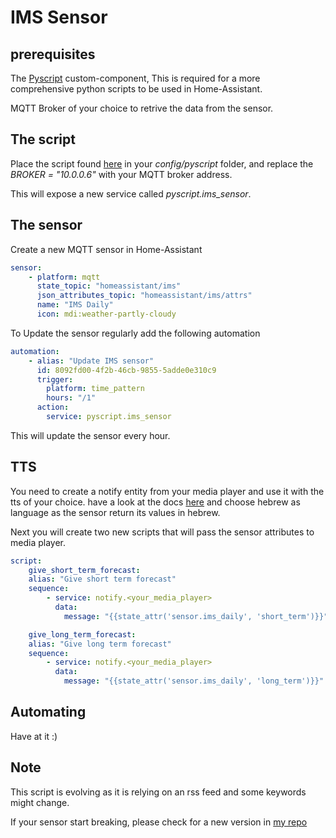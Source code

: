 # IMS Sensor

## prerequisites

The [Pyscript](https://github.com/custom-components/pyscript) custom-component, This is required for a more comprehensive python scripts to be used in Home-Assistant.

MQTT Broker of your choice to retrive the data from the sensor.

## The script

Place the script found [here](https://github.com/yuvalabou/HomeAssistant-Config/blob/master/homeassistant/config/pyscript/ims2mqtt.py) in your _config/pyscript_ folder, and replace the _BROKER = "10.0.0.6"_ with your MQTT broker address.

This will expose a new service called _pyscript.ims_sensor_.

## The sensor

Create a new MQTT sensor in Home-Assistant

```yaml
sensor:
    - platform: mqtt
      state_topic: "homeassistant/ims"
      json_attributes_topic: "homeassistant/ims/attrs"
      name: "IMS Daily"
      icon: mdi:weather-partly-cloudy
```

To Update the sensor regularly add the following automation

```yaml
automation:
    - alias: "Update IMS sensor"
      id: 8092fd00-4f2b-46cb-9855-5adde0e310c9
      trigger:
        platform: time_pattern
        hours: "/1"
      action:
        service: pyscript.ims_sensor
```

This will update the sensor every hour.

## TTS

You need to create a notify entity from your media player and use it with the tts of your choice.
have a look at the docs [here](https://www.home-assistant.io/integrations/notify.tts/) and choose hebrew as language as the sensor return its values in hebrew.

Next you will create two new scripts that will pass the sensor attributes to media player.

```yaml
script:
    give_short_term_forecast:
    alias: "Give short term forecast"
    sequence:
        - service: notify.<your_media_player>
          data:
            message: "{{state_attr('sensor.ims_daily', 'short_term')}}"

    give_long_term_forecast:
    alias: "Give long term forecast"
    sequence:
        - service: notify.<your_media_player>
          data:
            message: "{{state_attr('sensor.ims_daily', 'long_term')}}"
```

## Automating

Have at it :)

## Note

This script is evolving as it is relying on an rss feed and some keywords might change.

If your sensor start breaking, please check for a new version in [my repo](https://github.com/yuvalabou/HomeAssistant-Config/blob/master/homeassistant/config/pyscript/ims2mqtt.py)
